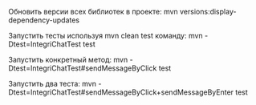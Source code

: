 Обновить версии всех библиотек в проекте:
mvn versions:display-dependency-updates

Запустить тесты используя mvn clean test команду:
mvn -Dtest=IntegriChatTest test

Запустить конкретный метод:
mvn -Dtest=IntegriChatTest#sendMessageByClick test

Запустить два теста:
mvn -Dtest=IntegriChatTest#sendMessageByClick+sendMessageByEnter test

